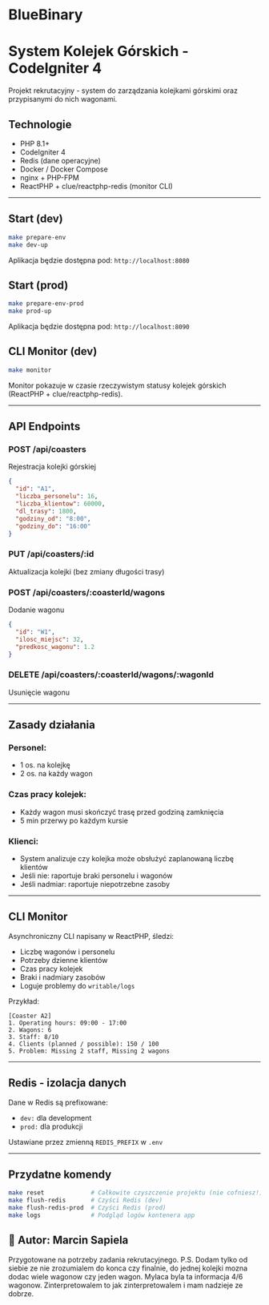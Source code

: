 # BlueBinary

# System Kolejek Górskich - CodeIgniter 4

Projekt rekrutacyjny - system do zarządzania kolejkami górskimi oraz przypisanymi do nich wagonami.

## Technologie

* PHP 8.1+
* CodeIgniter 4
* Redis (dane operacyjne)
* Docker / Docker Compose
* nginx + PHP-FPM
* ReactPHP + clue/reactphp-redis (monitor CLI)

---

## Start (dev)

```bash
make prepare-env
make dev-up
```

Aplikacja będzie dostępna pod: `http://localhost:8080`

## Start (prod)

```bash
make prepare-env-prod
make prod-up
```

Aplikacja będzie dostępna pod: `http://localhost:8090`

## CLI Monitor (dev)

```bash
make monitor
```

Monitor pokazuje w czasie rzeczywistym statusy kolejek górskich (ReactPHP + clue/reactphp-redis).

---

## API Endpoints

### POST /api/coasters

Rejestracja kolejki górskiej

```json
{
  "id": "A1",
  "liczba_personelu": 16,
  "liczba_klientow": 60000,
  "dl_trasy": 1800,
  "godziny_od": "8:00",
  "godziny_do": "16:00"
}
```

### PUT /api/coasters/\:id

Aktualizacja kolejki (bez zmiany długości trasy)

### POST /api/coasters/\:coasterId/wagons

Dodanie wagonu

```json
{
  "id": "W1",
  "ilosc_miejsc": 32,
  "predkosc_wagonu": 1.2
}
```

### DELETE /api/coasters/\:coasterId/wagons/\:wagonId

Usunięcie wagonu

---

## Zasady działania

### Personel:

* 1 os. na kolejkę
* 2 os. na każdy wagon

### Czas pracy kolejek:

* Każdy wagon musi skończyć trasę przed godziną zamknięcia
* 5 min przerwy po każdym kursie

### Klienci:

* System analizuje czy kolejka może obsłużyć zaplanowaną liczbę klientów
* Jeśli nie: raportuje braki personelu i wagonów
* Jeśli nadmiar: raportuje niepotrzebne zasoby

---

## CLI Monitor

Asynchroniczny CLI napisany w ReactPHP, śledzi:

* Liczbę wagonów i personelu
* Potrzeby dzienne klientów
* Czas pracy kolejek
* Braki i nadmiary zasobów
* Loguje problemy do `writable/logs`

Przykład:

```
[Coaster A2]
1. Operating hours: 09:00 - 17:00
2. Wagons: 6
3. Staff: 8/10
4. Clients (planned / possible): 150 / 100
5. Problem: Missing 2 staff, Missing 2 wagons
```

---

## Redis - izolacja danych

Dane w Redis są prefixowane:

* `dev:` dla development
* `prod:` dla produkcji

Ustawiane przez zmienną `REDIS_PREFIX` w `.env`

---

## Przydatne komendy

```bash
make reset             # Całkowite czyszczenie projektu (nie cofniesz!)
make flush-redis       # Czyści Redis (dev)
make flush-redis-prod  # Czyści Redis (prod)
make logs              # Podgląd logów kontenera app
```

## 💼 Autor: Marcin Sapiela

Przygotowane na potrzeby zadania rekrutacyjnego.
P.S. Dodam tylko od siebie ze nie zrozumialem do konca czy finalnie, do jednej kolejki mozna dodac wiele wagonow czy jeden wagon. Mylaca byla ta informacja 4/6 wagonow. Zinterpretowalem to jak zinterpretowalem i mam nadzieje ze dobrze. 
